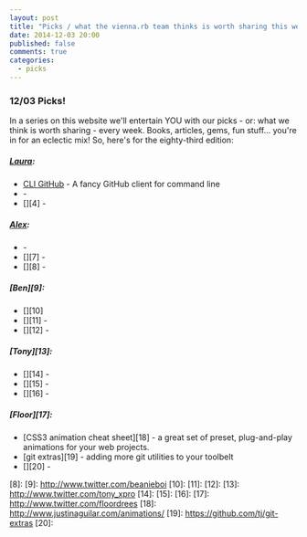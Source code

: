```yaml
---
layout: post
title: "Picks / what the vienna.rb team thinks is worth sharing this week"
date: 2014-12-03 20:00
published: false
comments: true
categories:
  - picks
---
```


### 12/03 Picks!

In a series on this website we'll entertain YOU with our picks - or: what we think is worth sharing - every week.
Books, articles, gems, fun stuff... you're in for an eclectic mix! So, here's for the eighty-third edition:

##### [Laura][1]:
  - [CLI GitHub][2] - A fancy GitHub client for command line
  - [][3] -
  - [][4] -

##### [Alex][5]:
  - [][6] -
  - [][7] -
  - [][8] -

##### [Ben][9]:
  - [][10]
  - [][11] -
  - [][12] -

##### [Tony][13]:
  - [][14] -
  - [][15] -
  - [][16] -

##### [Floor][17]:
  - [CSS3 animation cheat sheet][18] -  a great set of preset, plug-and-play animations for your web projects.
  - [git extras][19] - adding more git utilities to your toolbelt
  - [][20] -

[1]: http://www.twitter.com/alicetragedy
[2]: http://ionicabizau.net/blog/15-cli-github-a-fancy-github-client-for-command-line
[3]:
[4]:
[5]: http://www.twitter.com/alexandertacho
[6]:
[7]:
[8]:
[9]: http://www.twitter.com/beanieboi
[10]:
[11]:
[12]:
[13]: http://www.twitter.com/tony_xpro
[14]:
[15]:
[16]:
[17]: http://www.twitter.com/floordrees
[18]: http://www.justinaguilar.com/animations/
[19]: https://github.com/tj/git-extras
[20]:
